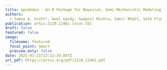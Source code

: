 ```yaml
---
title: epidemia - An R Package for Bayesian, Semi-Mechanistic Modeling of Infectious Diseases
authors:
  - James A. Scott*, Axel Gandy, Swapnil Mishra, Samir Bhatt, Seth Flaxman, Juliette T. Unwin, Jonathan Ish-Horowicz
publication: arXiv:2110.12461 [stat.CO]
draft: false
featured: false
image:
  filename: featured
  focal_point: Smart
  preview_only: false
date: 2021-01-21T22:12:19.047Z
url_pdf: https://arxiv.org/pdf/2110.12461.pdf
---
```


